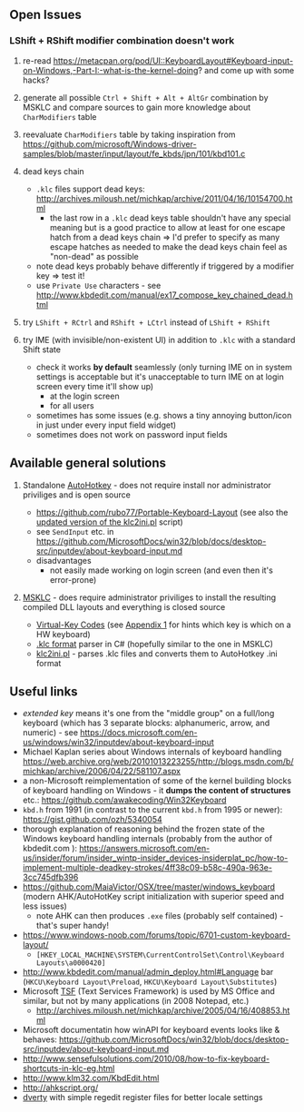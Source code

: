 ## Open Issues

### LShift + RShift modifier combination doesn't work

1. re-read https://metacpan.org/pod/UI::KeyboardLayout#Keyboard-input-on-Windows,-Part-I:-what-is-the-kernel-doing? and come up with some hacks?

1. generate all possible `Ctrl + Shift + Alt + AltGr` combination by MSKLC and compare sources to gain more knowledge about `CharModifiers` table

1. reevaluate `CharModifiers` table by taking inspiration from https://github.com/microsoft/Windows-driver-samples/blob/master/input/layout/fe_kbds/jpn/101/kbd101.c

1. dead keys chain
    - `.klc` files support dead keys: http://archives.miloush.net/michkap/archive/2011/04/16/10154700.html
        - the last row in a `.klc` dead keys table shouldn't have any special meaning but is a good practice to allow at least for one escape hatch from a dead keys chain => I'd prefer to specify as many escape hatches as needed to make the dead keys chain feel as "non-dead" as possible
    - note dead keys probably behave differently if triggered by a modifier key => test it!
    - use `Private Use` characters - see http://www.kbdedit.com/manual/ex17_compose_key_chained_dead.html

1. try `LShift + RCtrl` and `RShift + LCtrl` instead of `LShift + RShift`

1. try IME (with invisible/non-existent UI) in addition to `.klc` with a standard Shift state
    - check it works **by default** seamlessly (only turning IME on in system settings is acceptable but it's unacceptable to turn IME on at login screen every time it'll show up)
        - at the login screen
        - for all users
    - sometimes has some issues (e.g. shows a tiny annoying button/icon in just under every input field widget)
    - sometimes does not work on password input fields

## Available general solutions

1. Standalone [AutoHotkey](https://github.com/Lexikos/AutoHotkey_L ) - does not require install nor administrator priviliges and is open source

    * https://github.com/rubo77/Portable-Keyboard-Layout (see also the [updated version of the klc2ini.pl](https://github.com/amire80/msklc_reader ) script)
    * see `SendInput` etc. in https://github.com/MicrosoftDocs/win32/blob/docs/desktop-src/inputdev/about-keyboard-input.md
    * disadvantages
        * not easily made working on login screen (and even then it's error-prone)

1. [MSKLC](https://www.microsoft.com/en-us/download/details.aspx?id=22339 ) - does require administrator priviliges to install the resulting compiled DLL layouts and everything is closed source

    * [Virtual-Key Codes](https://msdn.microsoft.com/en-us/library/windows/desktop/dd375731(v=vs.85).aspx ) (see [Appendix 1](https://reactos.org/wiki/Create_a_keyboard_layout ) for hints which key is which on a HW keyboard)
    * [.klc format](https://pastebin.com/UXc1ub4V ) parser in C# (hopefully similar to the one in MSKLC)
    * [klc2ini.pl](https://github.com/amire80/msklc_reader ) - parses .klc files and converts them to AutoHotkey .ini format


## Useful links

* *extended key* means it's one from the "middle group" on a full/long keyboard (which has 3 separate blocks: alphanumeric, arrow, and numeric) - see https://docs.microsoft.com/en-us/windows/win32/inputdev/about-keyboard-input
* Michael Kaplan series about Windows internals of keyboard handling https://web.archive.org/web/20101013223255/http://blogs.msdn.com/b/michkap/archive/2006/04/22/581107.aspx
* a non-Microsoft reimplementation of some of the kernel building blocks of keyboard handling on Windows - it **dumps the content of structures** etc.: https://github.com/awakecoding/Win32Keyboard
* `kbd.h` from 1991 (in contrast to the current `kbd.h` from 1995 or newer): https://gist.github.com/ozh/5340054
* thorough explanation of reasoning behind the frozen state of the Windows keyboard handling internals (probably from the author of kbdedit.com ): https://answers.microsoft.com/en-us/insider/forum/insider_wintp-insider_devices-insiderplat_pc/how-to-implement-multiple-deadkey-strokes/4ff38c09-b58c-490a-963e-3cc745dfb396
* https://github.com/MaiaVictor/OSX/tree/master/windows_keyboard (modern AHK/AutoHotKey script initialization with superior speed and less issues)
    * note AHK can then produces `.exe` files (probably self contained) - that's super handy!
* https://www.windows-noob.com/forums/topic/6701-custom-keyboard-layout/
    * `[HKEY_LOCAL_MACHINE\SYSTEM\CurrentControlSet\Control\Keyboard Layouts\a0000420]`
* http://www.kbdedit.com/manual/admin_deploy.html#Language bar (`HKCU\Keyboard Layout\Preload`, `HKCU\Keyboard Layout\Substitutes`)
* Microsoft [TSF](https://msdn.microsoft.com/de-de/library/windows/desktop/ms538086(v=vs.85).aspx ) (Text Services Framework) is used by MS Office and similar, but not by many applications (in 2008 Notepad, etc.)
    * http://archives.miloush.net/michkap/archive/2005/04/16/408853.html
* Microsoft documentatin how winAPI for keyboard events looks like & behaves: https://github.com/MicrosoftDocs/win32/blob/docs/desktop-src/inputdev/about-keyboard-input.md
* http://www.sensefulsolutions.com/2010/08/how-to-fix-keyboard-shortcuts-in-klc-eg.html
* http://www.klm32.com/KbdEdit.html
* http://ahkscript.org/
* [dverty](https://github.com/chid/dvorak-qwerty/tree/master/dverty ) with simple regedit register files for better locale settings
